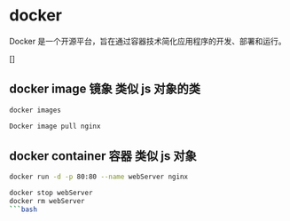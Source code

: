 # docker

Docker 是一个开源平台，旨在通过容器技术简化应用程序的开发、部署和运行。

[]

## docker image 镜象 类似 js 对象的类

```bash
docker images

Docker image pull nginx
```

## docker container 容器 类似 js 对象

````bash
docker run -d -p 80:80 --name webServer nginx

docker stop webServer
docker rm webServer
```bash

````
